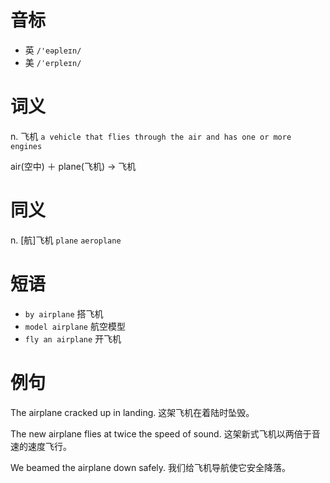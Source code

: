 # 音标

- 英 `/'eəpleɪn/`
- 美 `/ˈerpleɪn/`

# 词义

n. 飞机
`a vehicle that flies through the air and has one or more engines`



air(空中) ＋ plane(飞机) → 飞机

# 同义

n. [航]飞机
`plane` `aeroplane`

# 短语

- `by airplane` 搭飞机
- `model airplane` 航空模型
- `fly an airplane` 开飞机

# 例句

The airplane cracked up in landing.
这架飞机在着陆时坠毁。

The new airplane flies at twice the speed of sound.
这架新式飞机以两倍于音速的速度飞行。

We beamed the airplane down safely.
我们给飞机导航使它安全降落。


